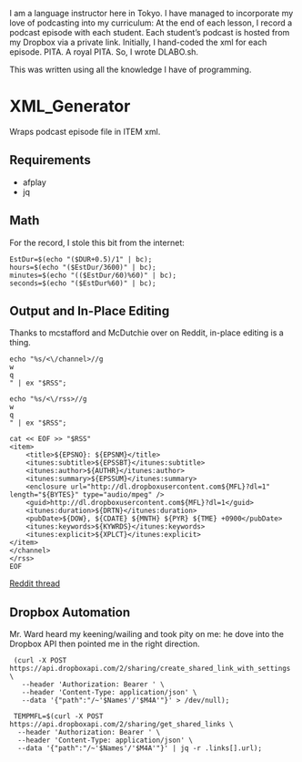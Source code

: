 I am a language instructor here in Tokyo.  I have managed to incorporate my love of podcasting into my curriculum: At the end of each lesson, I record a podcast episode with each student. Each student’s podcast is hosted from my Dropbox via a private link. Initially, I hand-coded the xml for each episode. PITA. A royal PITA. So, I wrote DLABO.sh.

This was written using all the knowledge I have of programming.

# XML_Generator
Wraps podcast episode file in ITEM xml.

## Requirements
- afplay
- jq

## Math
For the record, I stole this bit from the internet:

    EstDur=$(echo "($DUR+0.5)/1" | bc);
    hours=$(echo "($EstDur/3600)" | bc);
    minutes=$(echo "(($EstDur/60)%60)" | bc);
    seconds=$(echo "($EstDur%60)" | bc);

## Output and In-Place Editing
Thanks to mcstafford and McDutchie over on Reddit, in-place editing is a thing.

    echo "%s/<\/channel>//g
    w
    q
    " | ex "$RSS";

    echo "%s/<\/rss>//g
    w
    q
    " | ex "$RSS";

    cat << EOF >> "$RSS"
    <item>
        <title>${EPSNO}: ${EPSNM}</title>
        <itunes:subtitle>${EPSSBT}</itunes:subtitle>
        <itunes:author>${AUTHR}</itunes:author>
        <itunes:summary>${EPSSUM}</itunes:summary>
        <enclosure url="http://dl.dropboxusercontent.com${MFL}?dl=1" length="${BYTES}" type="audio/mpeg" />
        <guid>http://dl.dropboxusercontent.com${MFL}?dl=1</guid>
        <itunes:duration>${DRTN}</itunes:duration>
        <pubDate>${DOW}, ${CDATE} ${MNTH} ${PYR} ${TME} +0900</pubDate>
        <itunes:keywords>${KYWRDS}</itunes:keywords>
        <itunes:explicit>${XPLCT}</itunes:explicit>
    </item>
    </channel>
    </rss>
    EOF
    
[Reddit thread](http://www.reddit.com/r/bash/comments/326n0c/refactoringdebugginghalp_command_line_xml/)

 ## Dropbox Automation
 Mr. Ward heard my keening/wailing and took pity on me: he dove into the Dropbox API then pointed me in the right direction.
 
     (curl -X POST https://api.dropboxapi.com/2/sharing/create_shared_link_with_settings \
       --header 'Authorization: Bearer ' \
       --header 'Content-Type: application/json' \
       --data '{"path":"/~'$Names'/'$M4A'"}' > /dev/null);

     TEMPMFL=$(curl -X POST https://api.dropboxapi.com/2/sharing/get_shared_links \
      --header 'Authorization: Bearer ' \
      --header 'Content-Type: application/json' \
      --data '{"path":"/~'$Names'/'$M4A'"}' | jq -r .links[].url);
